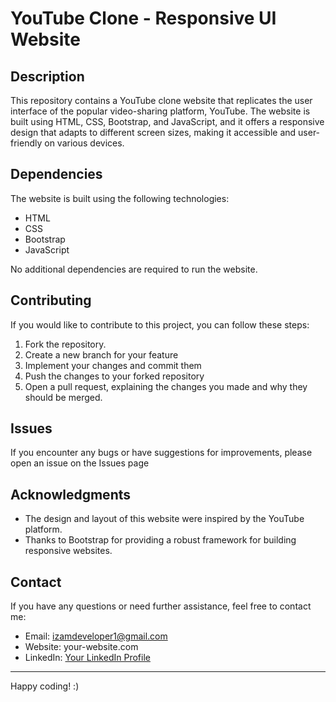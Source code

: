 # YouTube Clone - Responsive UI Website

## Description

This repository contains a YouTube clone website that replicates the user interface of the popular video-sharing platform, YouTube. The website is built using HTML, CSS, Bootstrap, and JavaScript, and it offers a responsive design that adapts to different screen sizes, making it accessible and user-friendly on various devices.

## Dependencies

The website is built using the following technologies:

- HTML
- CSS
- Bootstrap
- JavaScript

No additional dependencies are required to run the website.

## Contributing

If you would like to contribute to this project, you can follow these steps:

1. Fork the repository.
2. Create a new branch for your feature
3. Implement your changes and commit them
4. Push the changes to your forked repository
5. Open a pull request, explaining the changes you made and why they should be merged.

## Issues

If you encounter any bugs or have suggestions for improvements, please open an issue on the Issues page

## Acknowledgments

- The design and layout of this website were inspired by the YouTube platform.
- Thanks to Bootstrap for providing a robust framework for building responsive websites.

## Contact

If you have any questions or need further assistance, feel free to contact me:

- Email: izamdeveloper1@gmail.com
- Website: your-website.com
- LinkedIn: [Your LinkedIn Profile](https://www.linkedin.com/in/izammohammed)

---

Happy coding! :)
